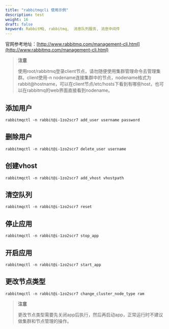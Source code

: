 ```yaml
---
title: "rabbitmqcli 使用示例"
description: test
weight: 16
draft: false
keyword: RabbitMQ, rabbitmq,  消息队列服务, 消息中间件
---
```


官网参考地址：[http://www.rabbitmq.com/management-cli.html](http://www.rabbitmq.com/management-cli.html)

> **注意**
>
>使用root/rabbitmq登录client节点，请勿随便使用集群管理命令去管理集群。client使用-n nodename连接集群中的节点，nodename格式为rabbit@hostname，可以在client节点/etc/hosts下看到有哪些host，也可以在rabbitmq的web界面直接看到nodename。

## 添加用户

```
rabbitmqctl -n rabbit@i-1zo2scr7 add_user username password
```

## 删除用户

```
rabbitmqctl -n rabbit@i-1zo2scr7 delete_user username
```

## 创建vhost

```
rabbitmqctl -n rabbit@i-1zo2scr7 add_vhost vhostpath
```

## 清空队列

```
rabbitmqctl -n rabbit@i-1zo2scr7 reset
```

## 停止应用

```
rabbitmqctl -n rabbit@i-1zo2scr7 stop_app
```

## 开启应用

```
rabbitmqctl -n rabbit@i-1zo2scr7 start_app
```

## 更改节点类型

```
rabbitmqctl -n rabbit@i-1zo2scr7 change_cluster_node_type ram
```

> **注意**
>
>更改节点类型需要先关闭app后执行，然后再启动app，正常运行时不建议做集群和节点管理的操作。
